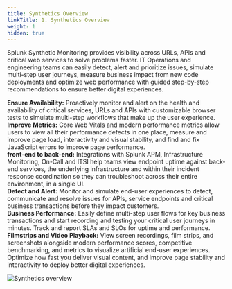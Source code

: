 ```yaml
---
title: Synthetics Overview
linkTitle: 1. Synthetics Overview
weight: 1
hidden: true
---
```


Splunk Synthetic Monitoring provides visibility across URLs, APIs and critical web services to solve problems faster. IT Operations and engineering teams can easily detect, alert and prioritize issues, simulate multi-step user journeys, measure business impact from new code deployments and optimize web performance with guided step-by-step recommendations to ensure better digital experiences.

**Ensure Availability:** Proactively monitor and alert on the health and availability of critical services, URLs and APIs with customizable browser tests to simulate multi-step workflows that make up the user experience.  
**Improve Metrics:** Core Web Vitals and modern performance metrics allow users to view all their performance defects in one place, measure and improve page load, interactivity and visual stability, and find and fix JavaScript errors to improve page performance.  
**front-end to back-end:** Integrations with Splunk APM, Infrastructure Monitoring, On-Call and ITSI help teams view endpoint uptime against back-end services, the underlying infrastructure and within their incident response coordination so they can troubleshoot across their entire environment, in a single UI.  
**Detect and Alert:** Monitor and simulate end-user experiences to detect, communicate and resolve issues for APIs, service endpoints and critical business transactions before they impact customers.  
**Business Performance:** Easily define multi-step user flows for key business transactions and start recording and testing your critical user journeys in minutes. Track and report SLAs and SLOs for uptime and performance.  
**Filmstrips and Video Playback:** View screen recordings, film strips, and screenshots alongside modern performance scores, competitive benchmarking, and metrics to visualize artificial end-user experiences. Optimize how fast you deliver visual content, and improve page stability and interactivity to deploy better digital experiences.

![Synthetics overview](../images/synthetic-tests.png)
